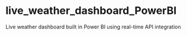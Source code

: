 # live_weather_dashboard_PowerBI
Live weather dashboard built in Power BI using real-time API integration
